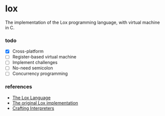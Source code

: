 # lox
The implementation of the Lox programming language, with virtual machine in C.

### todo
- [x] Cross-platform
- [ ] Register-based virtual machine
- [ ] Implement challenges
- [ ] No-need semicolon
- [ ] Concurrency programming

### references
- [The Lox Language](http://craftinginterpreters.com/the-lox-language.html)
- [The original Lox implementation](https://github.com/munificent/craftinginterpreters)
- [Crafting Interpreters](http://craftinginterpreters.com/)
